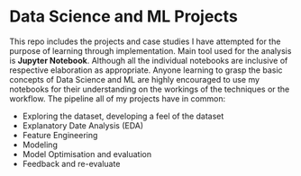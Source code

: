 # Data Science and ML Projects
This repo includes the projects and case studies I have attempted for the purpose of learning through implementation. Main tool used for the analysis is **Jupyter Notebook**. Although all the individual notebooks are inclusive of respective elaboration as appropriate. Anyone learning to grasp the basic concepts of Data Science and ML are highly encouraged to use my notebooks for their understanding on the workings of the techniques or the workflow. 
The pipeline all of my projects have in common:
  - Exploring the dataset, developing a feel of the dataset
  - Explanatory Date Analysis (EDA)
  - Feature Engineering
  - Modeling
  - Model Optimisation and evaluation
  - Feedback and re-evaluate

